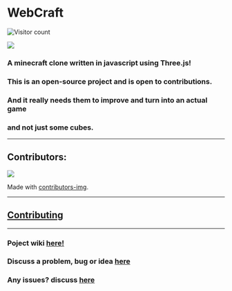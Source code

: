 # WebCraft
![Visitor count](https://shields-io-visitor-counter.herokuapp.com/badge?page=WebCraft-Community.WebCraft)


<a href="https://webcraft-community.github.io/WebCraft/">
  <img src="https://user-images.githubusercontent.com/74598401/125244872-77dd3d80-e30d-11eb-892d-a67893afbb39.png" />
</a>

### A minecraft clone written in javascript using Three.js!
### This is an open-source project and is open to contributions.
### And it really needs them to improve and turn into an actual game
### and not just some cubes.

<hr>

## Contributors:
<a href="https://github.com/WebCraft-Community/WebCraft/graphs/contributors">
  <img src="https://contrib.rocks/image?repo=WebCraft-Community/WebCraft" />
</a>

Made with [contributors-img](https://contrib.rocks).

<hr>

## [Contributing](https://github.com/WebCraft-Community/WebCraft/blob/main/CONTRIBUTING.md)

<HR>

### Poject wiki [here!](https://github.com/WebCraft-Community/WebCraft/wiki)
### Discuss a problem, bug or idea [here](https://github.com/WebCraft-Community/WebCraft/discussions)
### Any issues? discuss [here](https://github.com/WebCraft-Community/WebCraft/issues)
